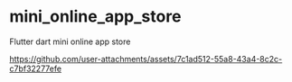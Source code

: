 # mini_online_app_store
Flutter dart mini online app store 



https://github.com/user-attachments/assets/7c1ad512-55a8-43a4-8c2c-c7bf32277efe

